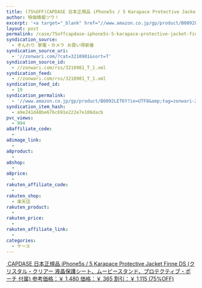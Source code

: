 ```yaml
---
title: (75%OFF)CAPDASE 日本正規品 iPhone5s / 5 Karapace Protective Jacket Finne DS (クリスタル・クリアー 液晶保護シート、ムービースタンド、プロテクティブ・ポーチ 付属) ￥365
author: 特価情報ツウ！
excerpt: '<a target="_blank" href="//www.amazon.co.jp/gp/product/B0092LET6Y?ie=UTF8&amp;tag=zonwari-22&amp;linkCode=as2&amp;camp=247&amp;creative=7399&amp;creativeASIN=B0092LET6Y"><img src="//ecx.images-amazon.com/images/I/31AsZ7kI5YL._SL100_.jpg"><br>CAPDASE &#26085;&#26412;&#27491;&#35215;&#21697; iPhone5s / 5 Karapace Protective Jacket Finne DS Clear Black (&#12463;&#12522;&#12473;&#12479;&#12523;&#12539;&#12463;&#12522;&#12450;&#12540; &#28082;&#26230;&#20445;&#35703;&#12471;&#12540;&#12488;&#12289;&#12512;&#12540;&#12499;&#12540;&#12473;&#12479;&#12531;&#12489;&#12289;&#12503;&#12525;&#12486;&#12463;&#12486;<br>&#21442;&#32771;&#20385;&#26684;&#65306;&#65509; 1,480<br>&#20385;&#26684;&#65306;&#65509; 365<br>&#21106;&#24341;&#65306;&#65509; 1,115 (75%OFF)</a>'
layout: post
permalink: /case/75offcapdase-iphone5s-5-karapace-protective-jacket-finne-ds-365.html
syndication_source:
  - ぞんわり 家電・カメラ お買い得新着
syndication_source_uri:
  - '//zonwari.com/?cat=3210981&sort=T'
syndication_source_id:
  - //zonwari.com/rss/3210981_T_1.xml
syndication_feed:
  - //zonwari.com/rss/3210981_T_1.xml
syndication_feed_id:
  - 19
syndication_permalink:
  - '//www.amazon.co.jp/gp/product/B0092LET6Y?ie=UTF8&amp;tag=zonwari-22&amp;linkCode=as2&amp;camp=247&amp;creative=7399&amp;creativeASIN=B0092LET6Y'
syndication_item_hash:
  - a9e241d48be676c691e222e7e186dacb
pvc_views:
  - 994
a8affiliate_code:
  -
a8image_link:
  -
a8product:
  -
a8shop:
  -
a8price:
  -
rakuten_affiliate_code:
  -
rakuten_shop:
  - 楽天店
rakuten_product:
  -
rakuten_price:
  -
rakuten_affiliate_link:
  -
categories:
  - ケース
---
```

[<img src='//i2.wp.com/ecx.images-amazon.com/images/I/31AsZ7kI5YL._SL150_.jpg?w=546' title="" alt="" data-recalc-dims="1" />
CAPDASE 日本正規品 iPhone5s / 5 Karapace Protective Jacket Finne DS (クリスタル・クリアー 液晶保護シート、ムービースタンド、プロテクティブ・ポーチ 付属)
参考価格：￥ 1,480
価格：￥ 365
割引：￥ 1,115 (75%OFF)][1]

 [1]: //www.amazon.co.jp/gp/product/B0092LET6Y?ie=UTF8&#038;tag=tokkajohotsu-22&#038;linkCode=as2&#038;camp=247&#038;creative=7399&#038;creativeASIN=B0092LET6Y